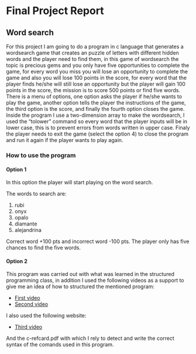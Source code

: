 # Final Project Report
## Word search

For this project I am going to do a program in c language that generates a wordsearch game that creates an puzzle of letters with different hidden words and the player need to find them, in this game of wordsearch the topic is precious gems and you only have five opportunities to complete the game, for every word you miss you will lose an opportunity to complete the game and also you will lose 100 points in the score, for every word that the player finds he/she will still lose an opportunity but the player will gain 100 points in the score, the mission is to score 500 points or find five words. There is a menu of options, one option asks the player if he/she wants to play the game, another option tells the player the instructions of the game, the third option is the score, and finally the fourth option closes the game. Inside the program I use a two-dimension array to make the wordsearch, I used the “tolower” command so every word that the player inputs will be in lower case, this is to prevent errors from words written in upper case. Finaly the player needs to exit the game (select the option 4) to close the program and run it again if the player wants to play again.

### How to use the program

#### Option 1

In this option the player will start playing on the word search.

The words to search are:

1. rubi
2. onyx
3. opalo
4. diamante
5. alejandrina

Correct word +100 pts and incorrect word -100 pts. The player only has five chances to find the five words.

#### Option 2

This program was carried out with what was learned in the structured programming class, in addition I used the following videos as a support to give me an idea of how to structured the mentioned program:

- [First video](https://www.youtube.com/watch?v=0ytH4s74Fj0)
- [Second video](https://www.youtube.com/watch?v=tiMwyicsPeI)


I also used the following website:
- [Third video](https://www.aprendeaprogramar.com/)

And the c-refcard.pdf with which I rely to detect and write the correct syntax of the comands used in this program.
